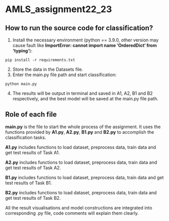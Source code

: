 # AMLS_assignment22_23
## How to run the source code for classification?
1. Install the necessary environment (python == 3.9.0, other version may cause fault like **ImportError: cannot import name ‘OrderedDict‘ from ‘typing‘**):
```
pip install -r requirements.txt
```
2. Store the data in the Datasets file.
3. Enter the main.py file path and start classification:
```
python main.py
```
4. The results will be output in terminal and saved in A1, A2, B1 and B2 respectively, and the best model will be saved at the main.py file path.

## Role of each file
**main.py** is the file to start the whole process of the assignment. It uses the functions provided by **A1.py**, **A2.py**, **B1.py** and **B2.py** to accomplish the classification tasks.

**A1.py** includes functions to load dataset, preprocess data, train data and get test results of Task A1.

**A2.py** includes functions to load dataset, preprocess data, train data and get test results of Task A2.

**B1.py** includes functions to load dataset, preprocess data, train data and get test results of Task B1.

**B2.py** includes functions to load dataset, preprocess data, train data and get test results of Task B2.

All the result visualisations and model constructions are integrated into corresponding .py file, code comments will explain them clearly.

